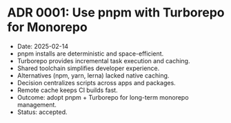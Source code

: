 # ADR 0001: Use pnpm with Turborepo for Monorepo
- Date: 2025-02-14
- pnpm installs are deterministic and space-efficient.
- Turborepo provides incremental task execution and caching.
- Shared toolchain simplifies developer experience.
- Alternatives (npm, yarn, lerna) lacked native caching.
- Decision centralizes scripts across apps and packages.
- Remote cache keeps CI builds fast.
- Outcome: adopt pnpm + Turborepo for long-term monorepo management.
- Status: accepted.
